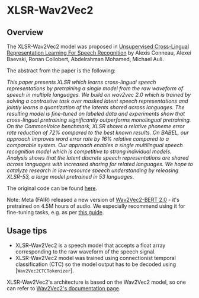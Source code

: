 <!--Copyright 2021 The HuggingFace Team. All rights reserved.

Licensed under the Apache License, Version 2.0 (the "License"); you may not use this file except in compliance with
the License. You may obtain a copy of the License at

http://www.apache.org/licenses/LICENSE-2.0

Unless required by applicable law or agreed to in writing, software distributed under the License is distributed on
an "AS IS" BASIS, WITHOUT WARRANTIES OR CONDITIONS OF ANY KIND, either express or implied. See the License for the
specific language governing permissions and limitations under the License.

⚠️ Note that this file is in Markdown but contain specific syntax for our doc-builder (similar to MDX) that may not be
rendered properly in your Markdown viewer.

-->

# XLSR-Wav2Vec2

## Overview

The XLSR-Wav2Vec2 model was proposed in [Unsupervised Cross-Lingual Representation Learning For Speech Recognition](https://arxiv.org/abs/2006.13979) by Alexis Conneau, Alexei Baevski, Ronan Collobert, Abdelrahman Mohamed, Michael
Auli.

The abstract from the paper is the following:

*This paper presents XLSR which learns cross-lingual speech representations by pretraining a single model from the raw
waveform of speech in multiple languages. We build on wav2vec 2.0 which is trained by solving a contrastive task over
masked latent speech representations and jointly learns a quantization of the latents shared across languages. The
resulting model is fine-tuned on labeled data and experiments show that cross-lingual pretraining significantly
outperforms monolingual pretraining. On the CommonVoice benchmark, XLSR shows a relative phoneme error rate reduction
of 72% compared to the best known results. On BABEL, our approach improves word error rate by 16% relative compared to
a comparable system. Our approach enables a single multilingual speech recognition model which is competitive to strong
individual models. Analysis shows that the latent discrete speech representations are shared across languages with
increased sharing for related languages. We hope to catalyze research in low-resource speech understanding by releasing
XLSR-53, a large model pretrained in 53 languages.*

The original code can be found [here](https://github.com/pytorch/fairseq/tree/master/fairseq/models/wav2vec).

Note: Meta (FAIR) released a new version of [Wav2Vec2-BERT 2.0](https://huggingface.co/docs/transformers/en/model_doc/wav2vec2-bert) - it's pretrained on 4.5M hours of audio. We especially recommend using it for fine-tuning tasks, e.g. as per [this guide](https://huggingface.co/blog/fine-tune-w2v2-bert).

## Usage tips

- XLSR-Wav2Vec2 is a speech model that accepts a float array corresponding to the raw waveform of the speech signal.
- XLSR-Wav2Vec2 model was trained using connectionist temporal classification (CTC) so the model output has to be
  decoded using [`Wav2Vec2CTCTokenizer`].

<Tip>

XLSR-Wav2Vec2's architecture is based on the Wav2Vec2 model, so one can refer to [Wav2Vec2's documentation page](wav2vec2).

</Tip>
